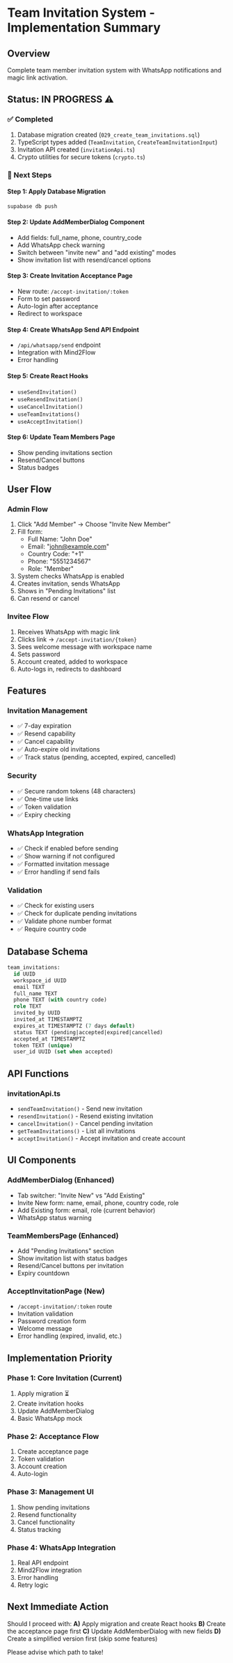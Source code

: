 # Team Invitation System - Implementation Summary

## Overview
Complete team member invitation system with WhatsApp notifications and magic link activation.

## Status: IN PROGRESS ⚠️

### ✅ Completed
1. Database migration created (`029_create_team_invitations.sql`)
2. TypeScript types added (`TeamInvitation`, `CreateTeamInvitationInput`)
3. Invitation API created (`invitationApi.ts`)
4. Crypto utilities for secure tokens (`crypto.ts`)

### 🚧 Next Steps

#### Step 1: Apply Database Migration
```bash
supabase db push
```

#### Step 2: Update AddMemberDialog Component
- Add fields: full_name, phone, country_code
- Add WhatsApp check warning
- Switch between "invite new" and "add existing" modes
- Show invitation list with resend/cancel options

#### Step 3: Create Invitation Acceptance Page
- New route: `/accept-invitation/:token`
- Form to set password
- Auto-login after acceptance
- Redirect to workspace

#### Step 4: Create WhatsApp Send API Endpoint
- `/api/whatsapp/send` endpoint
- Integration with Mind2Flow
- Error handling

#### Step 5: Create React Hooks
- `useSendInvitation()`
- `useResendInvitation()`
- `useCancelInvitation()`
- `useTeamInvitations()`
- `useAcceptInvitation()`

#### Step 6: Update Team Members Page
- Show pending invitations section
- Resend/Cancel buttons
- Status badges

## User Flow

### Admin Flow
1. Click "Add Member" → Choose "Invite New Member"
2. Fill form:
   - Full Name: "John Doe"
   - Email: "john@example.com"
   - Country Code: "+1"
   - Phone: "5551234567"
   - Role: "Member"
3. System checks WhatsApp is enabled
4. Creates invitation, sends WhatsApp
5. Shows in "Pending Invitations" list
6. Can resend or cancel

### Invitee Flow
1. Receives WhatsApp with magic link
2. Clicks link → `/accept-invitation/{token}`
3. Sees welcome message with workspace name
4. Sets password
5. Account created, added to workspace
6. Auto-logs in, redirects to dashboard

## Features

### Invitation Management
- ✅ 7-day expiration
- ✅ Resend capability
- ✅ Cancel capability
- ✅ Auto-expire old invitations
- ✅ Track status (pending, accepted, expired, cancelled)

### Security
- ✅ Secure random tokens (48 characters)
- ✅ One-time use links
- ✅ Token validation
- ✅ Expiry checking

### WhatsApp Integration
- ✅ Check if enabled before sending
- ✅ Show warning if not configured
- ✅ Formatted invitation message
- ✅ Error handling if send fails

### Validation
- ✅ Check for existing users
- ✅ Check for duplicate pending invitations
- ✅ Validate phone number format
- ✅ Require country code

## Database Schema

```sql
team_invitations:
  id UUID
  workspace_id UUID
  email TEXT
  full_name TEXT
  phone TEXT (with country code)
  role TEXT
  invited_by UUID
  invited_at TIMESTAMPTZ
  expires_at TIMESTAMPTZ (7 days default)
  status TEXT (pending|accepted|expired|cancelled)
  accepted_at TIMESTAMPTZ
  token TEXT (unique)
  user_id UUID (set when accepted)
```

## API Functions

### invitationApi.ts
- `sendTeamInvitation()` - Send new invitation
- `resendInvitation()` - Resend existing invitation
- `cancelInvitation()` - Cancel pending invitation
- `getTeamInvitations()` - List all invitations
- `acceptInvitation()` - Accept invitation and create account

## UI Components

### AddMemberDialog (Enhanced)
- Tab switcher: "Invite New" vs "Add Existing"
- Invite New form: name, email, phone, country code, role
- Add Existing form: email, role (current behavior)
- WhatsApp status warning

### TeamMembersPage (Enhanced)
- Add "Pending Invitations" section
- Show invitation list with status badges
- Resend/Cancel buttons per invitation
- Expiry countdown

### AcceptInvitationPage (New)
- `/accept-invitation/:token` route
- Invitation validation
- Password creation form
- Welcome message
- Error handling (expired, invalid, etc.)

## Implementation Priority

### Phase 1: Core Invitation (Current)
1. Apply migration ⏳
2. Create invitation hooks
3. Update AddMemberDialog
4. Basic WhatsApp mock

### Phase 2: Acceptance Flow
1. Create acceptance page
2. Token validation
3. Account creation
4. Auto-login

### Phase 3: Management UI
1. Show pending invitations
2. Resend functionality
3. Cancel functionality
4. Status tracking

### Phase 4: WhatsApp Integration
1. Real API endpoint
2. Mind2Flow integration
3. Error handling
4. Retry logic

## Next Immediate Action

Should I proceed with:
**A)** Apply migration and create React hooks
**B)** Create the acceptance page first
**C)** Update AddMemberDialog with new fields
**D)** Create a simplified version first (skip some features)

Please advise which path to take!
